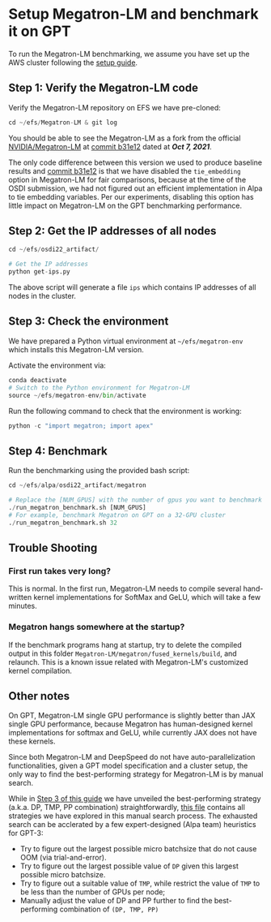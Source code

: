 # Setup Megatron-LM and benchmark it on GPT
To run the Megatron-LM benchmarking, we assume you have set up the AWS cluster following the [setup guide](../README.md).  


## Step 1: Verify the Megatron-LM code
Verify the Megatron-LM repository on EFS we have pre-cloned:
```python
cd ~/efs/Megatron-LM & git log
```
You should be able to see the Megatron-LM as a fork from the official [NVIDIA/Megatron-LM](https://github.com/NVIDIA/Megatron-LM) at 
[commit b31e12](https://github.com/NVIDIA/Megatron-LM/tree/b31e1296354e979722627a6c4dedafe19b51fa97) dated at ***Oct 7, 2021***.

The only code difference between this version we used to produce baseline results and [commit b31e12](https://github.com/NVIDIA/Megatron-LM/tree/b31e1296354e979722627a6c4dedafe19b51fa97) 
is that we have disabled the `tie_embedding` option in Megatron-LM for fair comparisons, because at the time of the OSDI submission, we had not figured out an efficient implementation in Alpa to tie embedding variables.
Per our experiments, disabling this option has little impact on Megatron-LM on the GPT benchmarking performance.

## Step 2: Get the IP addresses of all nodes
```python
cd ~/efs/osdi22_artifact/

# Get the IP addresses
python get-ips.py
```
The above script will generate a file `ips` which contains IP addresses of all nodes in the cluster. 

## Step 3: Check the environment
We have prepared a Python virtual environment at `~/efs/megatron-env` which installs this Megatron-LM version.

Activate the environment via:
```python
conda deactivate
# Switch to the Python environment for Megatron-LM
source ~/efs/megatron-env/bin/activate
```

Run the following command to check that the environment is working:
```python
python -c "import megatron; import apex"
```

## Step 4: Benchmark
Run the benchmarking using the provided bash script:
```python
cd ~/efs/alpa/osdi22_artifact/megatron

# Replace the [NUM_GPUS] with the number of gpus you want to benchmark with, e.g., 1, 4, 8, 16, 32.
./run_megatron_benchmark.sh [NUM_GPUS]
# For example, benchmark Megatron on GPT on a 32-GPU cluster
./run_megatron_benchmark.sh 32
```

## Trouble Shooting
### First run takes very long?
This is normal. In the first run, Megatron-LM needs to compile several hand-written kernel implementations for SoftMax and GeLU, 
which will take a few minutes. 

### Megatron hangs somewhere at the startup?
If the benchmark programs hang at startup, try to delete the compiled output in this folder `Megatron-LM/megatron/fused_kernels/build`, 
and relaunch. This is a known issue related with Megatron-LM's customized kernel compilation.


## Other notes
On GPT, Megatron-LM single GPU performance is slightly better than JAX single GPU performance, because Megatron has human-designed kernel
implementations for softmax and GeLU, while currently JAX does not have these kernels.

Since both Megatron-LM and DeepSpeed do not have auto-parallelization functionalities, given a GPT model specification and a cluster setup, the only way 
to find the best-performing strategy for Megatron-LM is by manual search.

While in [Step 3 of this guide](#step-2-benchmark) we have unveiled the best-performing strategy (a.k.a. DP, TMP, PP combination) straightforwardly, 
[this file](../../benchmark/alpa/suite_paper_manual_gpt.py) contains all strategies we have explored in this manual search process. The exhausted search can be acclerated 
by a few expert-designed (Alpa team) heuristics for GPT-3:
- Try to figure out the largest possible micro batchsize that do not cause OOM (via trial-and-error).
- Try to figure out the largest possible value of `DP` given this largest possible micro batchsize.
- Try to figure out a suitable value of `TMP`, while restrict the value of `TMP` to be less than the number of GPUs per node;
- Manually adjust the value of DP and PP further to find the best-performing combination of `(DP, TMP, PP)`





